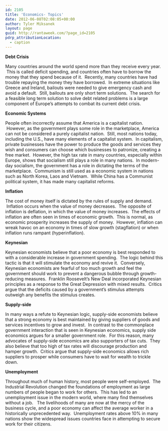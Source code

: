 ```yaml
---
id: 2105
title: 'Economics- Topics'
date: 2012-06-08T02:08:05+00:00
author: Tyler Miksanek
layout: page
guid: http://rantaweek.com/?page_id=2105
pdrp_attributionLocation:
  - caption
---
```

**Debt Crisis**

Many countries around the world spend more than they receive every year.  This is called deficit spending, and countries often have to borrow the money that they spend because of it.  Recently, many countries have had trouble repaying the money they have borrowed.  In extreme situations like Greece and Ireland, bailouts were needed to give emergency cash and avoid a default.  Still, bailouts are only short term solutions.  The search for a feasible long term solution to solve debt related problems is a large component of Europe&#8217;s attempts to combat its current debt crisis.

**Economic Systems**

People often incorrectly assume that America is a capitalist nation.  However, as the government plays some role in the marketplace, America can not be considered a purely capitalist nation.  Still, most nations today, including the U.S., have many elements of a capitalist system.  In capitalism, private businesses have the power to produce the goods and services they wish and consumers can choose which businesses to patronize, creating a free market.  However, the high tax rate in many countries, especially within Europe, shows that socialism still plays a role in many nations.  In modern-day socialism, the government has a role in dictating the terms of the marketplace.  Communism is still used as a economic system in nations such as North Korea, Laos and Vietnam.  While China has a Communist political system, it has made many capitalist reforms.

**Inflation**

The cost of money itself is dictated by the rules of supply and demand.  Inflation occurs when the value of money decreases.  The opposite of inflation is deflation, in which the value of money increases.  The effects of inflation are often seen in times of economic growth.  This is normal, as economic prosperity increases the supply of money.  However, inflation can wreak havoc on an economy in times of slow growth (stagflation) or when inflation runs rampant (hyperinflation).

**Keynesian**

Keynesian economists believe that a poor economy is best responded to with a considerable increase in government spending.  The logic behind this tactic is that it will stimulate the economy and revive it.  Conversely, Keynesian economists are fearful of too much growth and feel the government should work to prevent a dangerous bubble through growth-reducing measures.  Franklin Roosevelt&#8217;s New Deal incorporated Keynesian principles as a response to the Great Depression with mixed results.  Critics argue that the deficits caused by a government&#8217;s stimulus attempts outweigh any benefits the stimulus creates.

**Supply-side**

In many ways a refute to Keynesian logic, supply-side economists believe that a strong economy is best maintained by giving suppliers of goods and services incentives to grow and invest.  In contrast to the commonplace government interaction that is seen in Keynesian economics, supply side economics argues for a smaller government role.  For this reason, many advocates of supply-side economics are also supporters of tax cuts.  They also believe that too high of tax rates will discourage production and hamper growth.  Critics argue that supply-side economics allows rich suppliers to prosper while consumers have to wait for wealth to trickle down.

**Unemployment**

Throughout much of human history, most people were self-employed.  The Industrial Revolution changed the foundations of employment as large numbers of people began to work for others.  This has led to an unemployment issue in the modern world, where many find themselves without a job.   The livelihoods of many are now at the mercy of the business cycle, and a poor economy can affect the average worker in a historically unprecedented way.  Unemployment rates above 10% in many nations show the widespread issues countries face in attempting to secure work for their citizens.